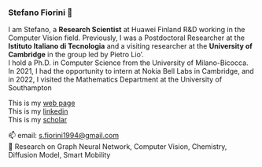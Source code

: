 ### Stefano Fiorini 👋

I am Stefano, a **Research Scientist** at Huawei Finland R&D working in the Computer Vision field. Previously, I was a Postdoctoral Researcher at the **Istituto Italiano di Tecnologia** and a visiting researcher at the **University of Cambridge** in the group led by Pietro Lio’.\
I hold a Ph.D. in Computer Science from the University of Milano-Bicocca.\
In 2021, I had the opportunity to intern at Nokia Bell Labs in Cambridge, and in 2022, I visited the Mathematics Department at the University of Southampton

This is my [web page](https://stefa1994.github.io/)\
This is my [linkedin](https://it.linkedin.com/in/stefano-fiorini/)\
This is my [scholar](https://scholar.google.it/citations?user=2O-BN9YAAAAJ&hl=it)

📫 email: s.fiorini1994@gmail.com\
🔭 Research on Graph Neural Network, Computer Vision, Chemistry, Diffusion Model, Smart Mobility
